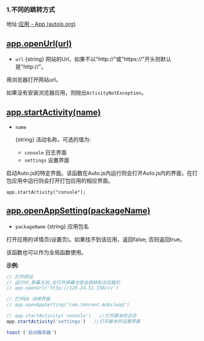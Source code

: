### 1.不同的跳转方式

地址:[应用 - App (autojs.org)](https://pro.autojs.org/docs/#/zh-cn/app?id=appopenurlurl)

## [app.openUrl(url)](https://pro.autojs.org/docs/#/zh-cn/app?id=appopenurlurl)

- `url` {string} 网站的Url，如果不以"http://"或"https://"开头则默认是"http://"。

用浏览器打开网站url。

如果没有安装浏览器应用，则抛出`ActivityNotException`。

## [app.startActivity(name)](https://pro.autojs.org/docs/#/zh-cn/app?id=appstartactivityname)

- ```
  name
  ```

   

  {string} 活动名称，可选的值为:

  - `console` 日志界面
  - `settings` 设置界面

启动Auto.js的特定界面。该函数在Auto.js内运行则会打开Auto.js内的界面，在打包应用中运行则会打开打包应用的相应界面。

```
app.startActivity("console");
```

## [app.openAppSetting(packageName)](https://pro.autojs.org/docs/#/zh-cn/app?id=appopenappsettingpackagename)

- `packageName` {string} 应用包名

打开应用的详情页(设置页)。如果找不到该应用，返回false; 否则返回true。

该函数也可以作为全局函数使用。

**示例:**

```js
// 打开网站
// 运行时,屏幕关闭,在打开屏幕也是会跳转到浏览器的
// app.openUrl('http://120.24.51.158/cv')

// 打开QQ 详情界面
// app.openAppSetting("com.tencent.mobileqq")

// app.startActivity('console')   //打开脚本的日志
app.startActivity('settings')   //打开脚本的设置界面

toast ('启动服务器')
```

